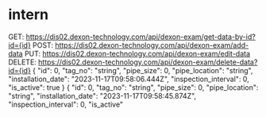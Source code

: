 # intern

GET: https://dis02.dexon-technology.com/api/dexon-exam/get-data-by-id?id={id} POST: https://dis02.dexon-technology.com/api/dexon-exam/add-data
PUT: https://dis02.dexon-technology.com/api/dexon-exam/edit-data
DELETE: https://dis02.dexon-technology.com/api/dexon-exam/delete-data?id={id}
{
"id": 0,
"tag_no": "string",
"pipe_size": 0,
"pipe_location": "string",
"installation_date": "2023-11-17T09:58:06.444Z", "inspection_interval": 0,
"is_active": true
}
{
"id": 0,
"tag_no": "string",
"pipe_size": 0,
"pipe_location": "string",
"installation_date": "2023-11-17T09:58:45.874Z", "inspection_interval": 0,
"is_active"
